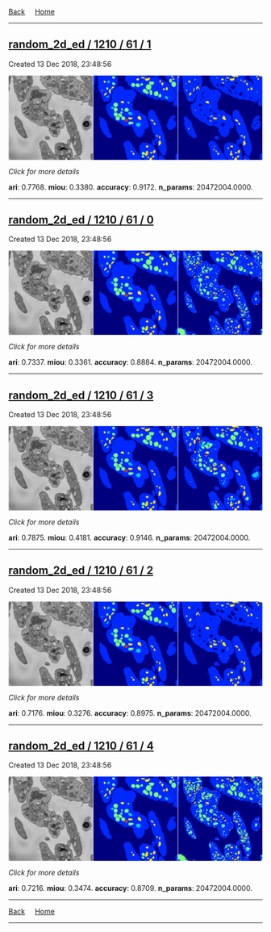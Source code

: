 
[Back](..)&nbsp;&nbsp;&nbsp;&nbsp;&nbsp;[Home](https://leapmanlab.github.io/snapshots)

---

<div class="summary"><a href="1"><h2>random_2d_ed / 1210 / 61 / 1</h2></a><p>Created 13 Dec 2018, 23:48:56
</p><a href="1"><img src="1/media/summary.png" align="center"></a><p>
<i>Click for more details</i>
</p></div>

**ari**: 0.7768. **miou**: 0.3380. **accuracy**: 0.9172. **n_params**: 20472004.0000. 

---

<div class="summary"><a href="0"><h2>random_2d_ed / 1210 / 61 / 0</h2></a><p>Created 13 Dec 2018, 23:48:56
</p><a href="0"><img src="0/media/summary.png" align="center"></a><p>
<i>Click for more details</i>
</p></div>

**ari**: 0.7337. **miou**: 0.3361. **accuracy**: 0.8884. **n_params**: 20472004.0000. 

---

<div class="summary"><a href="3"><h2>random_2d_ed / 1210 / 61 / 3</h2></a><p>Created 13 Dec 2018, 23:48:56
</p><a href="3"><img src="3/media/summary.png" align="center"></a><p>
<i>Click for more details</i>
</p></div>

**ari**: 0.7875. **miou**: 0.4181. **accuracy**: 0.9146. **n_params**: 20472004.0000. 

---

<div class="summary"><a href="2"><h2>random_2d_ed / 1210 / 61 / 2</h2></a><p>Created 13 Dec 2018, 23:48:56
</p><a href="2"><img src="2/media/summary.png" align="center"></a><p>
<i>Click for more details</i>
</p></div>

**ari**: 0.7176. **miou**: 0.3276. **accuracy**: 0.8975. **n_params**: 20472004.0000. 

---

<div class="summary"><a href="4"><h2>random_2d_ed / 1210 / 61 / 4</h2></a><p>Created 13 Dec 2018, 23:48:56
</p><a href="4"><img src="4/media/summary.png" align="center"></a><p>
<i>Click for more details</i>
</p></div>

**ari**: 0.7216. **miou**: 0.3474. **accuracy**: 0.8709. **n_params**: 20472004.0000. 

---

[Back](..)&nbsp;&nbsp;&nbsp;&nbsp;&nbsp;[Home](https://leapmanlab.github.io/snapshots)

---